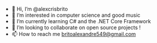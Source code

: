 - 👋 Hi, I’m @alexcrisbrito
- 👀 I’m interested in computer science and good music
- 🌱 I’m currently learning C# and the .NET Core Framework
- 💞️ I’m looking to collaborate on open source projects !
- 📫 How to reach me britoalexandre549@gmail.com

<!---
alexcrisbrito/alexcrisbrito is a ✨ special ✨ repository because its `README.md` (this file) appears on your GitHub profile.
You can click the Preview link to take a look at your changes.
--->
